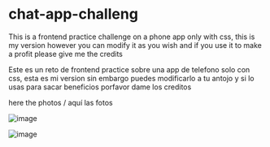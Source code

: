 # chat-app-challeng

This is a frontend practice challenge on a phone app only with css, this is my version however you can modify it as you wish and if you use it to make a profit please give me the credits


Este es un reto de frontend practice sobre una app de telefono solo con css, esta es mi version sin embargo puedes modificarlo a tu antojo y si lo usas para sacar beneficios porfavor dame los creditos 

here the photos / aquí las fotos

![image](https://github.com/jix-oscar-rodriguez/chat-app-challeng/assets/127907655/e929bcbd-8fc7-4a53-826d-c83482262fb9)

![image](https://github.com/jix-oscar-rodriguez/chat-app-challeng/assets/127907655/f18f3e92-ead4-41c6-b128-2416cbab417f)

